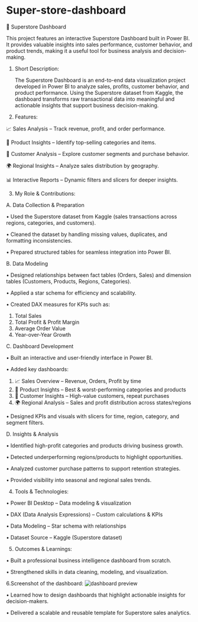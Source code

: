 # Super-store-dashboard

🏬 Superstore Dashboard

This project features an interactive Superstore Dashboard built in Power BI. It provides valuable insights into sales performance, customer behavior, and product trends, making it a useful tool for business analysis and decision-making.

1. Short Description:
   
   The Superstore Dashboard is an end-to-end data visualization project developed in Power BI to analyze sales, profits, customer behavior, and product performance. Using the Superstore dataset from Kaggle, the dashboard transforms raw transactional data into meaningful and actionable insights that support business decision-making.

2. Features:

📈 Sales Analysis – Track revenue, profit, and order performance.

🛒 Product Insights – Identify top-selling categories and items.

👥 Customer Analysis – Explore customer segments and purchase behavior.

🌍 Regional Insights – Analyze sales distribution by geography.

📊 Interactive Reports – Dynamic filters and slicers for deeper insights.

3. My Role & Contributions:
   
 A.	Data Collection & Preparation
   
•	Used the Superstore dataset from Kaggle (sales transactions across regions, categories, and customers).

•	Cleaned the dataset by handling missing values, duplicates, and formatting inconsistencies.

•	Prepared structured tables for seamless integration into Power BI.

B.	Data Modeling
	
•	Designed relationships between fact tables (Orders, Sales) and dimension tables (Customers, Products, Regions, Categories).

•	Applied a star schema for efficiency and scalability.

•	Created DAX measures for KPIs such as:
  1.	Total Sales
  2.	Total Profit & Profit Margin
  3.	Average Order Value
  4.	Year-over-Year Growth
     
C.	Dashboard Development
	
•	Built an interactive and user-friendly interface in Power BI.

•	Added key dashboards:
 1.	📈 Sales Overview – Revenue, Orders, Profit by time
 2.	🛒 Product Insights – Best & worst-performing categories and products
 3.	👥 Customer Insights – High-value customers, repeat purchases
 4.	🌍 Regional Analysis – Sales and profit distribution across states/regions
   
•	Designed KPIs and visuals with slicers for time, region, category, and segment filters.

D.	Insights & Analysis
   
•	Identified high-profit categories and products driving business growth.

•	Detected underperforming regions/products to highlight opportunities.

•	Analyzed customer purchase patterns to support retention strategies.

•	Provided visibility into seasonal and regional sales trends.

4. Tools & Technologies:
   
•	Power BI Desktop – Data modeling & visualization

•	DAX (Data Analysis Expressions) – Custom calculations & KPIs

•	Data Modeling – Star schema with relationships

•	Dataset Source – Kaggle (Superstore dataset)

5. Outcomes & Learnings:
   
•	Built a professional business intelligence dashboard from scratch.

•	Strengthened skills in data cleaning, modeling, and visualization.

6.Screenshot of the dashboard:
![dashboard preview]()

•	Learned how to design dashboards that highlight actionable insights for decision-makers.

•	Delivered a scalable and reusable template for Superstore sales analytics.




